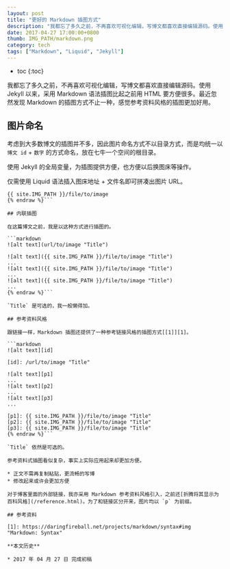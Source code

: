 ```yaml
---
layout: post
title: "更好的 Markdown 插图方式"
description: "我都忘了多久之前，不再喜欢可视化编辑，写博文都喜欢直接编辑源码。使用 Jekyll 以来，采用 Markdown 语法插图比起之前用 HTML 要方便很多。最近忽然发现 Markdown 的插图方式不止一种，感觉参考资料风格的插图更加好用。"
date: 2017-04-27 17:00:00+0800
thumb: IMG_PATH/markdown.png
category: tech
tags: ["Markdown", "Liquid", "Jekyll"]
---
```


* toc
{:toc}

我都忘了多久之前，不再喜欢可视化编辑，写博文都喜欢直接编辑源码。使用 Jekyll 以来，采用 Markdown 语法插图比起之前用 HTML 要方便很多。最近忽然发现 Markdown 的插图方式不止一种，感觉参考资料风格的插图更加好用。

## 图片命名

考虑到大多数博文的插图并不多，因此图片命名方式不以目录方式，而是均统一以 `博文 id` + `数字` 的方式命名，放在七牛一个空间的根目录。

使用 Jekyll 的全局变量，为插图提供方便，也方便以后换图床等操作。

仅需使用 Liquid 语法插入图床地址 + 文件名即可拼凑出图片 URL。

```liquid{% raw %}
{{ site.IMG_PATH }}/file/to/image
{% endraw %}```

## 内联插图

在这篇博文之前，我是以这种方式进行插图的。

```markdown
![alt text](url/to/image "Title")
```

```markdown{% raw %}
![alt text]({{ site.IMG_PATH }}/file/to/image "Title")
...
![alt text]({{ site.IMG_PATH }}/file/to/image "Title")
...
![alt text]({{ site.IMG_PATH }}/file/to/image "Title")
...
{% endraw %}```

`Title` 是可选的，我一般懒得加。

## 参考资料风格

跟链接一样，Markdown 插图还提供了一种参考链接风格的插图方式[[1]][1]。

```markdown
![alt text][id]

[id]: /url/to/image "Title"
```

```markdown{% raw %}
![alt text][p1]
...
![alt text][p2]
...
![alt text][p3]
...

[p1]: {{ site.IMG_PATH }}/file/to/image "Title"
[p2]: {{ site.IMG_PATH }}/file/to/image "Title"
[p3]: {{ site.IMG_PATH }}/file/to/image "Title"
{% endraw %}```

`Title` 依然是可选的。

参考资料式插图看似复杂，事实上实际应用起来却更加方便。

* 正文不需再复制粘贴，更流畅的写博
* 修改起来或许会更加方便

对于博客里面的外部链接，我亦采用 Markdown 参考资料风格引入，之前还[折腾将其显示为百科风格](/reference.html)。为了和链接区分开来，图片均以 `p` 为前缀。

## 参考资料

[1]: https://daringfireball.net/projects/markdown/syntax#img "Markdown: Syntax"

**本文历史**

* 2017 年 04 月 27 日 完成初稿
